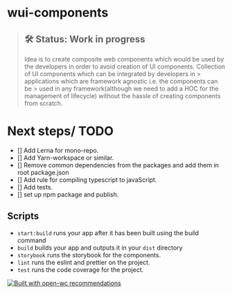 # wui-components

> ## 🛠 Status: Work in progress
> Idea is to create composite web components which would be used by
> the developers in order to avoid creation of UI components. 
> Collection of UI components which can be integrated by developers in > applications which are framework agnostic i.e. the components can be > used in any framework(although we need to add a HOC for the
> management of lifecycle) without the hassle of creating components 
> from scratch.

# Next steps/ TODO 
- [] Add Lerna for mono-repo.
- [] Add Yarn-workspace or similar.
- [] Remove common dependencies from the packages and add them in root package.json 
- [] Add rule for compiling typescript to javaScript.
- [] Add tests.
- [] set up npm package and publish.

## Scripts
- `start:build` runs your app after it has been built using the build command
- `build` builds your app and outputs it in your `dist` directory
- `storybook` runs the storybook for the components.
- `lint` runs the eslint and prettier on the project.
- `test` runs the code coverage for the project. 

[![Built with open-wc recommendations](https://img.shields.io/badge/built%20with-open--wc-blue.svg)](https://github.com/open-wc)